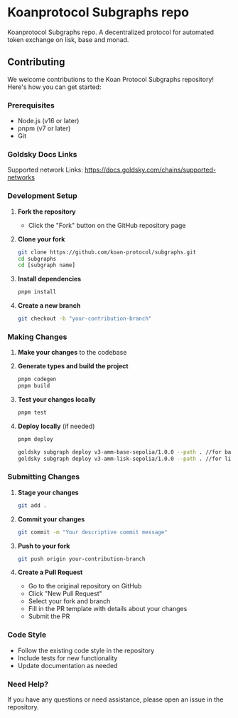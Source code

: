 
# Koanprotocol Subgraphs repo

Koanprotocol Subgraphs repo. A decentralized protocol for automated token exchange on lisk, base and monad.


## Contributing

We welcome contributions to the Koan Protocol Subgraphs repository! Here's how you can get started:

### Prerequisites
- Node.js (v16 or later)
- pnpm (v7 or later)
- Git

### Goldsky Docs Links
Supported network Links: https://docs.goldsky.com/chains/supported-networks

### Development Setup

1. **Fork the repository**
   - Click the "Fork" button on the GitHub repository page

2. **Clone your fork**
   ```bash
   git clone https://github.com/koan-protocol/subgraphs.git
   cd subgraphs
   cd [subgraph name]
   ```

3. **Install dependencies**
   ```bash
   pnpm install
   ```

4. **Create a new branch**
   ```bash
   git checkout -b "your-contribution-branch"
   ```

### Making Changes

1. **Make your changes** to the codebase

2. **Generate types and build the project**
   ```bash
   pnpm codegen
   pnpm build
   ```

3. **Test your changes locally**
   ```bash
   pnpm test
   ```

4. **Deploy locally** (if needed)
   ```bash
   pnpm deploy

   goldsky subgraph deploy v3-amm-base-sepolia/1.0.0 --path . //for base-sepolia
   goldsky subgraph deploy v3-amm-lisk-sepolia/1.0.0 --path . //for lisk-sepolia
   ```

### Submitting Changes

1. **Stage your changes**
   ```bash
   git add .
   ```

2. **Commit your changes**
   ```bash
   git commit -m "Your descriptive commit message"
   ```

3. **Push to your fork**
   ```bash
   git push origin your-contribution-branch
   ```

4. **Create a Pull Request**
   - Go to the original repository on GitHub
   - Click "New Pull Request"
   - Select your fork and branch
   - Fill in the PR template with details about your changes
   - Submit the PR

### Code Style
- Follow the existing code style in the repository
- Include tests for new functionality
- Update documentation as needed

### Need Help?
If you have any questions or need assistance, please open an issue in the repository.